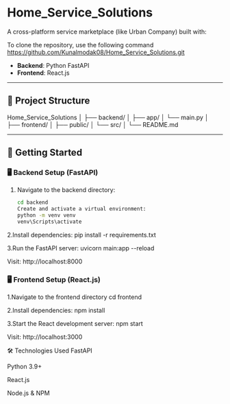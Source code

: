 # Home_Service_Solutions
A cross-platform service marketplace (like Urban Company) built with:

To clone the repository, use the following command
https://github.com/Kunalmodak08/Home_Service_Solutions.git


- **Backend**: Python FastAPI  
- **Frontend**: React.js  

---

## 📁 Project Structure
 Home_Service_Solutions
│
├── backend/
│ ├── app/
│ └── main.py
│
├── frontend/
│ ├── public/
│ └── src/
│
└── README.md


---

## 🚀 Getting Started

### 🖥️ Backend Setup (FastAPI)

1. Navigate to the backend directory:

   ```bash
   cd backend
   Create and activate a virtual environment:
   python -m venv venv
   venv\Scripts\activate

2.Install dependencies:
  pip install -r requirements.txt

3.Run the FastAPI server:
  uvicorn main:app --reload
  
Visit: http://localhost:8000

### 🖥️  Frontend Setup (React.js)
1.Navigate to the frontend directory
  cd frontend

2.Install dependencies:
  npm install

3.Start the React development server:
  npm start
 
 Visit: http://localhost:3000


🛠️ Technologies Used
FastAPI

Python 3.9+

React.js

Node.js & NPM
